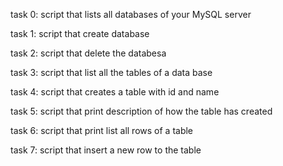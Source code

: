 task 0: script that lists all databases of your MySQL server

task 1: script that create database

task 2: script that delete the databesa

task 3: script that list all the tables of a data base

task 4: script that creates a table with id and name

task 5: script that print description of how the table has created

task 6: script that print list all rows of a table

task 7: script that insert a new row to the table